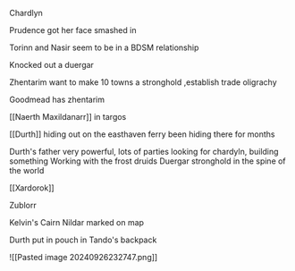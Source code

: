 
Chardlyn

Prudence got her face smashed in

Torinn and Nasir seem to be in a BDSM relationship

Knocked out a duergar

Zhentarim want to make 10 towns a stronghold ,establish trade oligrachy

Goodmead has zhentarim

[[Naerth Maxildanarr]] in targos

[[Durth]] hiding out on the easthaven ferry
been hiding there for months

Durth's father very powerful, lots of parties looking for chardyln, building something
Working with the frost druids
Duergar stronghold in the spine of the world

[[Xardorok]] 

Zublorr

Kelvin's Cairn
Nildar marked on map

Durth put in pouch in Tando's backpack


![[Pasted image 20240926232747.png]]